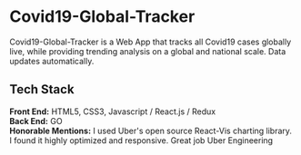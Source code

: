 # Covid19-Global-Tracker
Covid19-Global-Tracker is a Web App that tracks all Covid19 cases globally live, while providing trending analysis on a global and national scale. Data updates automatically.

## Tech Stack
**Front End:** HTML5, CSS3, Javascript / React.js / Redux  
**Back End:** GO  
**Honorable Mentions:** I used Uber's open source React-Vis charting library. I found it highly optimized and responsive. Great job Uber Engineering  
